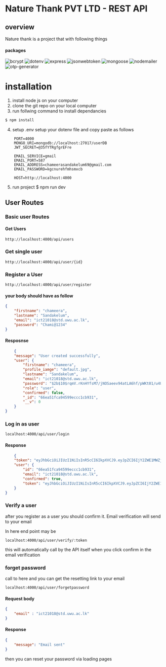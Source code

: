 # Nature Thank PVT LTD - REST API 

## overview 
Nature thank is a project that with following things 

#### packages 
![bcrypt](https://img.shields.io/npm/v/bcrypt?label=bcrypt&color=blue)
![dotenv](https://img.shields.io/npm/v/dotenv?label=dotenv&color=blue)
![express](https://img.shields.io/npm/v/express?label=express&color=blue)
![jsonwebtoken](https://img.shields.io/npm/v/jsonwebtoken?label=jsonwebtoken&color=blue)
![mongoose](https://img.shields.io/npm/v/mongoose?label=mongoose&color=blue)
![nodemailer](https://img.shields.io/npm/v/nodemailer?label=nodemailer&color=blue)
![otp-generator](https://img.shields.io/npm/v/otp-generator?label=otp-generator&color=blue)




# installation
1. install node js on your computer 
2. clone the git repo on your local computer 
3. run follwing command to install dependancies 
```bash
$ npm install
```
4. setup .env
   setup your dotenv file and copy paste as follows 
```
    PORT=4000
    MONGO_URI=mongodb://localhost:27017/userDB
    JWT_SECRET=@35fYTRgfgrEFre

    EMAIL_SERVICE=gmail
    EMAIL_PORT=587
    EMAIL_ADDRESS=chameerasandakelum69@gmail.com
    EMAIL_PASSWORD=kgcnurehfmhsmxcb

    HOST=http://localhost:4000

```

5. run project 
    $ npm run dev 


## User Routes 
### Basic user Routes 
#### Get Users
```
http://localhost:4000/api/users
```
### Get single user 
```
http://localhost:4000/api/user/{id}
```

### Register a User 

```
http://localhost:4000/api/user/register

```
#### your body should have as follow 

```json
{
    "firstname": "chameera",
    "lastname": "Sandakelum",
    "email": "ict21018@std.uwu.ac.lk",
    "password": "Chami@1234"
}

```

#### Resposnse 
```json
    {
    "message": "User created successfully",
    "user": {
        "firstname": "chameera",
        "profile_iamge": "default.jpg",
        "lastname": "Sandakelum",
        "email": "ict21018@std.uwu.ac.lk",
        "password": "$2b$10$rqmV.rKnHYfsM7/jNOSaeev94atLA6hf/pWKt01/u4Up.yE8ma0hq",
        "role": "user",
        "confirmed": false,
        "_id": "66ea51fca94599eccc1cb931",
        "__v": 0
    }
}
```

### Log in as user 

```
localhost:4000/api/user/login
```

#### Response 

``` json
    {
    "token": "eyJhbGciOiJIUzI1NiIsInR5cCI6IkpXVCJ9.eyJpZCI6IjY2ZWE1MWZjYTk0NTk5ZWNjYzFjYjkzMSIsImlhdCI6MTcyNjYzMjc4MiwiZXhwIjoxNzI2NzE5MTgyfQ.XXN8d9KkcHOtXBK5Lnm626NXljbUn5sRrsgGwei3VhQ",
    "user": {
        "id": "66ea51fca94599eccc1cb931",
        "email": "ict21018@std.uwu.ac.lk",
        "confirmed": true,
        "token": "eyJhbGciOiJIUzI1NiIsInR5cCI6IkpXVCJ9.eyJpZCI6IjY2ZWE1MWZjYTk0NTk5ZWNjYzFjYjkzMSIsImlhdCI6MTcyNjYzMjc4MiwiZXhwIjoxNzI2NzE5MTgyfQ.XXN8d9KkcHOtXBK5Lnm626NXljbUn5sRrsgGwei3VhQ"
    }
}
```

### Verify a user 

after you register as a user you should confirm it.
Email verification will send to your email

In here end point may be 

```
localhost:4000/api/user/verify/:token
```

this will automatically call by the API itself when you click confirm in the email verification 


### forget password 

call to here and you can get the resetting link to your email
```
localhost:4000/api/user/forgetpassword
```

#### Request body 

```json
{
    "email" : "ict21018@std.uwu.ac.lk"
}
```

#### Response 
```json
{
    "message": "Email sent"
}
```

then you can reset your password via loading pages 

